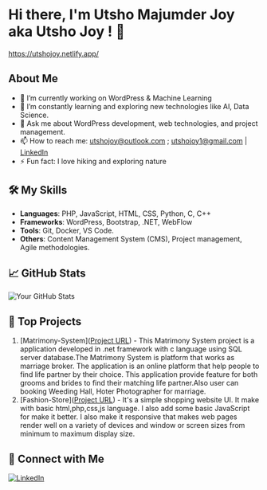 # Hi there, I'm Utsho Majumder Joy aka Utsho Joy ! 👋
https://utshojoy.netlify.app/

## About Me
- 🔭 I’m currently working on WordPress & Machine Learning
- 🌱 I’m constantly learning and exploring new technologies like AI, Data Science.
- 💬 Ask me about WordPress development, web technologies, and project management.
- 📫 How to reach me: utshojoy@outlook.com ; utshojoy1@gmail.com | [LinkedIn](https://www.linkedin.com/in/utsho-majumder-joy/)
- ⚡ Fun fact: I love hiking and exploring nature

## 🛠️ My Skills
- **Languages**: PHP, JavaScript, HTML, CSS, Python, C, C++ 
- **Frameworks**: WordPress, Bootstrap, .NET, WebFlow
- **Tools**: Git, Docker, VS Code.
- **Others**: Content Management System (CMS), Project management, Agile methodologies.
## 📈 GitHub Stats
![Your GitHub Stats](https://github-readme-stats.vercel.app/api?username=utshojoy1&show_icons=true&theme=radical)

## 🌟 Top Projects
1. [Matrimony-System]([Project URL](https://github.com/utshojoy1/Matrimony-System)) - This Matrimony System project is a application developed in .net framework with c language using SQL server database.The Matrimony System is platform that works as marriage broker. The application is an online platform that help people to find life partner by their choice. This application provide feature for both grooms and brides to find their matching life partner.Also user can booking Weeding Hall, Hoter Photographer for marriage.
2. [Fashion-Store]([Project URL](https://github.com/utshojoy1/Fashion-Store)) - It's a simple shopping website UI. It make with basic html,php,css,js language. I also add some basic JavaScript for make it better. I also make it responsive that makes web pages render well on a variety of devices and window or screen sizes from minimum to maximum display size.

## 🤝 Connect with Me
[![LinkedIn](https://img.shields.io/badge/LinkedIn-blue)](https://www.linkedin.com/in/utsho-majumder-joy/)
